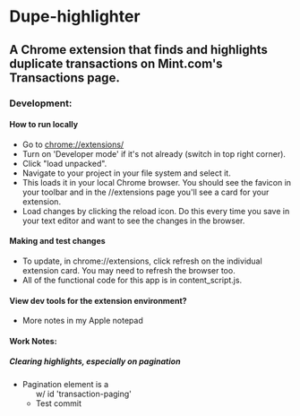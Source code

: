 # Dupe-highlighter
## A Chrome extension that finds and highlights duplicate transactions on Mint.com's Transactions page.

### Development:
#### How to run locally
* Go to [chrome://extensions/](chrome://extensions/)
* Turn on 'Developer mode' if it's not already (switch in top right corner).
* Click "load unpacked".
* Navigate to your project in your file system and select it.
* This loads it in your local Chrome browser. You should see the favicon in your toolbar and in the //extensions page you'll see a card for your extension.
* Load changes by clicking the reload icon. Do this every time you save in your text editor and want to see the changes in the browser.

#### Making and test changes
* To update, in chrome://extensions, click refresh on the individual extension card. You may need to refresh the browser too.
* All of the functional code for this app is in content_script.js.

#### View dev tools for the extension environment?

* More notes in my Apple notepad

#### Work Notes:

##### Clearing highlights, especially on pagination
* Pagination element is a <ul> w/ id 'transaction-paging'
* Test commit
